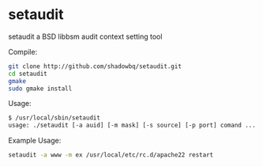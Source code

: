 setaudit
========

setaudit a BSD libbsm audit context setting tool

Compile:

```bash
git clone http://github.com/shadowbq/setaudit.git
cd setaudit
gmake
sudo gmake install
```

Usage:

```bash
$ /usr/local/sbin/setaudit 
usage: ./setaudit [-a auid] [-m mask] [-s source] [-p port] comand ...
```

Example Usage:

```bash
setaudit -a www -m ex /usr/local/etc/rc.d/apache22 restart
```